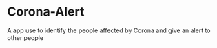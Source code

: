 # Corona-Alert
A app use to identify the people affected by Corona and give an alert to other people




